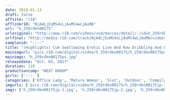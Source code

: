 ```yaml
---
date: 2019-01-13
draft: false
affsite: "r18"
afflinkr18: "NjA4LjEuMS4xLjAuMC4wLjAuMA"
url: "h_259rdkn00175"
urloriginal: "http://www.r18.com/videos/vod/movies/detail/-/id=h_259rdkn00175"
urlfinal: "http://media.r18.com/track/NjA4LjEuMS4xLjAuMC4wLjAuMA/videos/vod/movies/detail/-/id=h_259rdkn00175"
samplevid: "----"
title: "(Highlights) Cum Swallowing Erotic Live And Raw Dribbling And Dripping Sex 120 Minutes!"
mainimgurl: "pics.r18.com/digital/video/h_259rdkn00175/h_259rdkn00175ps.jpg"
mainimgs: "h_259rdkn00175ps.jpg"
releasedate: "Oct. 03, 2017"
duration: 119
productioncomp: "NEXT GROUP"
girls: ['----']
categories: ['Office Lady', 'Mature Woman', 'Slut', 'Outdoor', 'Compilation']
imgurls: ['pics.r18.com/digital/video/h_259rdkn00175/h_259rdkn00175jp-1.jpg', 'pics.r18.com/digital/video/h_259rdkn00175/h_259rdkn00175jp-2.jpg', 'pics.r18.com/digital/video/h_259rdkn00175/h_259rdkn00175jp-3.jpg', 'pics.r18.com/digital/video/h_259rdkn00175/h_259rdkn00175jp-4.jpg', 'pics.r18.com/digital/video/h_259rdkn00175/h_259rdkn00175jp-5.jpg', 'pics.r18.com/digital/video/h_259rdkn00175/h_259rdkn00175jp-6.jpg', 'pics.r18.com/digital/video/h_259rdkn00175/h_259rdkn00175jp-7.jpg', 'pics.r18.com/digital/video/h_259rdkn00175/h_259rdkn00175jp-8.jpg', 'pics.r18.com/digital/video/h_259rdkn00175/h_259rdkn00175jp-9.jpg', 'pics.r18.com/digital/video/h_259rdkn00175/h_259rdkn00175jp-10.jpg', 'pics.r18.com/digital/video/h_259rdkn00175/h_259rdkn00175jp-11.jpg', 'pics.r18.com/digital/video/h_259rdkn00175/h_259rdkn00175jp-12.jpg', 'pics.r18.com/digital/video/h_259rdkn00175/h_259rdkn00175jp-13.jpg', 'pics.r18.com/digital/video/h_259rdkn00175/h_259rdkn00175jp-14.jpg', 'pics.r18.com/digital/video/h_259rdkn00175/h_259rdkn00175jp-15.jpg', 'pics.r18.com/digital/video/h_259rdkn00175/h_259rdkn00175jp-16.jpg', 'pics.r18.com/digital/video/h_259rdkn00175/h_259rdkn00175jp-17.jpg', 'pics.r18.com/digital/video/h_259rdkn00175/h_259rdkn00175jp-18.jpg', 'pics.r18.com/digital/video/h_259rdkn00175/h_259rdkn00175jp-19.jpg', 'pics.r18.com/digital/video/h_259rdkn00175/h_259rdkn00175jp-20.jpg']
imgs: ['h_259rdkn00175jp-1.jpg', 'h_259rdkn00175jp-2.jpg', 'h_259rdkn00175jp-3.jpg', 'h_259rdkn00175jp-4.jpg', 'h_259rdkn00175jp-5.jpg', 'h_259rdkn00175jp-6.jpg', 'h_259rdkn00175jp-7.jpg', 'h_259rdkn00175jp-8.jpg', 'h_259rdkn00175jp-9.jpg', 'h_259rdkn00175jp-10.jpg', 'h_259rdkn00175jp-11.jpg', 'h_259rdkn00175jp-12.jpg', 'h_259rdkn00175jp-13.jpg', 'h_259rdkn00175jp-14.jpg', 'h_259rdkn00175jp-15.jpg', 'h_259rdkn00175jp-16.jpg', 'h_259rdkn00175jp-17.jpg', 'h_259rdkn00175jp-18.jpg', 'h_259rdkn00175jp-19.jpg', 'h_259rdkn00175jp-20.jpg']
---
```

